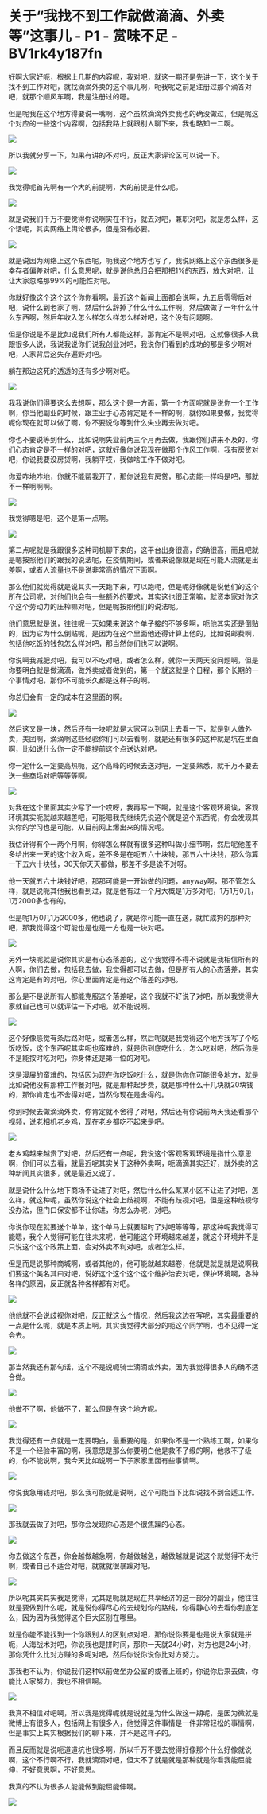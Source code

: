 # 关于“我找不到工作就做滴滴、外卖等”这事儿 - P1 - 赏味不足 - BV1rk4y187fn

好啊大家好呃，根据上几期的内容呢，我对吧，就这一期还是先讲一下，这个关于找不到工作对吧，就找滴滴外卖的这个事儿啊，呃我呢之前是注册过那个滴答对吧，就那个顺风车啊，我是注册过的嗯。

但是呢我在这个地方得要说一嘴啊，这个虽然滴滴外卖我也的确没做过，但是呢这个对应的一些这个内容啊，包括我路上就跟别人聊下来，我也略知一二啊。



![](img/8560bfd5f1f775cd1e989ca5267d760b_1.png)

所以我就分享一下，如果有讲的不对吗，反正大家评论区可以说一下。

![](img/8560bfd5f1f775cd1e989ca5267d760b_3.png)

我觉得呢首先啊有一个大的前提啊，大的前提是什么呢。

![](img/8560bfd5f1f775cd1e989ca5267d760b_5.png)

就是说我们千万不要觉得你说啊实在不行，就去对吧，兼职对吧，就是怎么样，这个话呢，其实网络上舆论很多，但是没有必要。



![](img/8560bfd5f1f775cd1e989ca5267d760b_7.png)

就是说因为网络上这个东西呢，呃我这个地方也写了，我说网络上这个东西很多是幸存者偏差对吧，什么意思呢，就是说他总归会把那把1%的东西，放大对吧，让让大家忽略那99%的可能性对吧。

你就好像这个这个这个你你看啊，最近这个新闻上面都会说啊，九五后零零后对吧，说什么到老家了啊，然后什么辞掉了什么什么工作啊，然后做做了一年什么什么东西啊，然后年收入怎么样怎么样怎么样对吧，这个没有问题啊。

但是你说是不是比如说我们所有人都能这样，那肯定不是啊对吧，这就像很多人我跟很多人说，我说我说你们说我创业对吧，我说你们看到的成功的那是多少啊对吧，人家背后这失存遍野对吧。

躺在那边这死的透透的还有多少啊对吧。

![](img/8560bfd5f1f775cd1e989ca5267d760b_9.png)

我我说你们得要这么去想啊，那么这个是一方面，第一个方面呢就是说你一个工作啊，你当他副业的时候，跟主业手心态肯定是不一样的啊，就你如果要做，我觉得呢你现在就可以做了啊，你不要说你等到什么失业再去做对吧。

你也不要说等到什么，比如说啊失业前两三个月再去做，我跟你们讲来不及的，你们心态肯定是不一样的对吧，这就好像你说我现在做那个作风工作啊，我有房贷对吧，你说我要没房贷啊，我躺平哎，我做啥工作不做对吧。

你爱咋地咋地，你就不能帮我开了，那你说我有房贷，那心态能一样吗是吧，那就不一样啊啊啊。

![](img/8560bfd5f1f775cd1e989ca5267d760b_11.png)

我觉得嗯是吧，这个是第一点啊。

![](img/8560bfd5f1f775cd1e989ca5267d760b_13.png)

第二点呢就是我跟很多这种司机聊下来的，这平台出身很高，的确很高，而且吧就是嗯按照他们的跟我的说法呢，在疫情期间，或者来说像就是现在可能人流就是出差啊，或者人流量也不是说非常高的情况下面啊。

那么他们就觉得就是说其实一天跑下来，可以跑呃，但是呢好像就是说他们的这个所在公司呢，对他们也会有一些额外的要求，其实这也很正常嘛，就资本家对你这个这个劳动力的压榨嘛对吧，但是呢按照他们的说法呢。

他们意思就是说，往往呢一天如果来说这个单子接的不够多啊，呃他其实还是倒贴的，因为它为什么倒贴呢，是因为在这个里面他还得计算上他的，比如说邮费啊，包括他吃饭的钱包怎么样对吧，那当然你们也可以说啊。

你说啊我减肥对吧，我可以不吃对吧，或者怎么样，就你一天两天没问题啊，但是你要明白就是做滴滴，做外卖或者做别的，第一个就这就是个日程，那个长期的一个事情对吧，那你不可能长久都是这样子的啊。

你总归会有一定的成本在这里面的啊。

![](img/8560bfd5f1f775cd1e989ca5267d760b_15.png)

然后这又是一块，然后还有一块呢就是大家可以到网上去看一下，就是别人做外卖，美团啊，滴滴啊这些经验你们可以去看啊，就是还有很多的这种就是坑在里面啊，比如说什么你一定不能提前这个点送达对吧。

你一定什么一定要高热呃，这个高峰的时候去送对吧，一定要熟悉，就千万不要去送一些商场对吧等等等啊。

![](img/8560bfd5f1f775cd1e989ca5267d760b_17.png)

对我在这个里面其实少写了一个哎呀，我再写一下啊，就是这个客观环境诶，客观环境其实呃就越来越差吧，可能嗯我先继续先说这个就是这个东西呢，你会发现其实你的学习也是可能，从目前网上爆出来的情况呢。

我估计得有个一两个月啊，你得怎么样就有很多这种叫做小细节啊，然后呢他差不多给出来一天的这个收入呢，差不多是在呃五六十块钱，那五六十块钱，那么你算一下五六十块钱，30天你天天都做，那差不多是诶不对呀。

他一天就五六十块钱好吧，那那可能是一开始做的问题，anyway啊，那不管怎么样，就是说呃其他我也看到过，就是他有过一个月大概是1万多对吧，1万1万0几，1万2000多也有的。

但是呢1万0几1万2000多，他也说了，就是你可能一直在送，就忙成狗的那种对吧，那我觉得这个可能也是也是一方也是一块对吧。



![](img/8560bfd5f1f775cd1e989ca5267d760b_19.png)

另外一块呢就是说你其实是有心态落差的，这个我觉得不得不说就是我相信所有的人啊，你们去做，包括我去做，我觉得都可以去做，但是所有人的心态落差，其实这肯定是有的对吧，你心里面肯定是有这个落差的对吧。

那么是不是说所有人都能克服这个落差呢，这个我就不好说了对吧，所以我觉得大家就自己也可以就评估一下对吧，就不能说啊。



![](img/8560bfd5f1f775cd1e989ca5267d760b_21.png)

这个好像感觉有条后路对吧，或者怎么样，然后呢就是我觉得这个地方我写了个吃饭吃饭，这个东西呢其实呃也蛮难的，就是你到底吃什么，怎么吃对吧，然后你是不是能按时吃对吧，你身体还是第一位的对吧。

这是漫展的蛮难的，包括因为现在你吃饭吃什么，就是你你你可能很多地方，就是比如说他没有那种工作餐对吧，就是那种起步费，就是那种什么十几块就20块钱的，那你肯定也不舍得对吧，当然你现在是舍得的。

你到时候去做滴滴外卖，你肯定就不舍得了对吧，然后还有你说前两天我还看那个视频，说老相机老乡鸡，现在老乡都吃不起来是吧。



![](img/8560bfd5f1f775cd1e989ca5267d760b_23.png)

老乡鸡越来越贵了对吧，然后还有一点呢，我说这个客观客观环境是指什么意思啊，你们可以去看，就最近呢其实关于这种外卖啊，呃滴滴其实还好，就外卖的这种新闻其实很多，就是最近又说了。

就是说什么什么地下商场不让进了对吧，然后什么什么某某小区不让进了对吧，怎么样，就这种呢，虽然你说这个社会上歧视啊，不能有歧视对吧，但是这种歧视你没办法，但门口保安都不让你进，你怎么办呢，对吧。

你说你现在就要送个单单，这个单马上就要超时了对吧等等等，那这种呢我觉得可能嗯，我个人觉得可能在往未来呢，他可能这个环境越来越差，就这个环境并不是只说这个这个政策上面，会对外卖不利对吧，或者怎么样。

但是而是说那种商城啊，或者其他的，他可能就越来越卷，他就是就是就是说啊我们要这个美名其曰对吧，说好这个这个这个这个维护治安对吧，保护环境啊，各种各样的原因，反正就各种各样都有对吧。



![](img/8560bfd5f1f775cd1e989ca5267d760b_25.png)

他他就不会说歧视你对吧，反正就这么个情况，然后我这边在写呢，其实最重要的一点是什么呢，就是本质上啊，其实我觉得大部分的呃这个同学啊，也不见得一定会去。



![](img/8560bfd5f1f775cd1e989ca5267d760b_27.png)

那当然我还有那句话，这个不是说呃骑士滴滴或外卖，因为我觉得很多人的确不适合做。

![](img/8560bfd5f1f775cd1e989ca5267d760b_29.png)

他做不了啊，他做不了，那么但是在这个地方呢。

![](img/8560bfd5f1f775cd1e989ca5267d760b_31.png)

我觉得还有一点就是一定要明白，最重要的是，如果你不是一个熟练工啊，如果你不是一个经验丰富的啊，我意思是那么你要明白他是救不了级的啊，他救不了级的，你不能说啊，我今天比如说啊一下子家家里面有些事情啊。



![](img/8560bfd5f1f775cd1e989ca5267d760b_33.png)

你说我急用钱对吧，那么我可能就是说啊，这个可能当下比如说找不到合适工作。

![](img/8560bfd5f1f775cd1e989ca5267d760b_35.png)

那我就去做了对吧，那你会发现你心态是个很焦躁的心态。

![](img/8560bfd5f1f775cd1e989ca5267d760b_37.png)

你去做这个东西，你会越做越急啊，你越做越急，越做越就是说这个就觉得不太行啊，或者自己不适合对吧，就就就很暴躁对吧。



![](img/8560bfd5f1f775cd1e989ca5267d760b_39.png)

所以呢其实其实我是觉得，尤其是呃就是现在共享经济的这一部分的副业，他往往就是要做到什么呢，就是说你得尽心的去规划你的路线，你得静心的去看你到底怎么，因为因为我觉得这个巨大区别在哪里。

就是你能不能找到一个你跟别人的区别点对吧，那你说你要是也是说大家就是拼呃，人海战术对吧，你说我也是拼时间，那你一天就24小时，对方也是24小时，那你凭什么比对方赚的多呢对吧，然后你说你说你比对方努力。

那我也不认为，你说我们这种以前做坐办公室的或者上班的，你说你后来去做，你能比人家努力，我也不相信啊。

![](img/8560bfd5f1f775cd1e989ca5267d760b_41.png)

我真不相信对吧啊，所以我是觉得呢就是说就是为什么做这一期呢，是因为微就是微博上有很多人，包括网上有很多人，他觉得这件事情是一件非常轻松的事情啊，但是事实上其实根据我们的聊下来，并不是这样子的。

而且反而就是说呃道道坑也很多啊，所以千万不要去觉得好像那个什么好像就说啊，这个不行啊不行，我就滴滴对吧，但大不了就是就是那种就是你看我能屈能伸，不好意思啊，不好意思。

我真的不认为很多人能能做到能屈能伸啊。

![](img/8560bfd5f1f775cd1e989ca5267d760b_43.png)